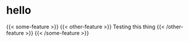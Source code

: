 # hello

{{< some-feature >}}
{{< other-feature >}}
Testing this thing
{{< /other-feature >}}
{{< /some-feature >}}
